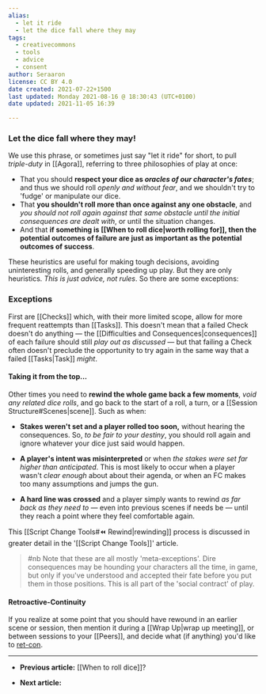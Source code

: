 ```yaml
---
alias:
  - let it ride
  - let the dice fall where they may
tags:
  - creativecommons
  - tools
  - advice
  - consent
author: Seraaron
license: CC BY 4.0
date created: 2021-07-22+1500
last updated: Monday 2021-08-16 @ 18:30:43 (UTC+0100)
date updated: 2021-11-05 16:39

---
```


### Let the dice fall where they may!

We use this phrase, or sometimes just say "let it ride" for short, to pull _triple-duty_ in [[Agora]], referring to three philosophies of play at once:

-   That you should **respect your dice as _oracles of our character's fates_**; and thus we should roll _openly and without fear_, and we shouldn't try to 'fudge' or manipulate our dice.
-   That **you shouldn't roll more than once against any one obstacle**, and _you should not roll again against that same obstacle until the initial consequences are dealt with_, or until the situation changes.
-   And that **if something is [[When to roll dice|worth rolling for]], then the potential outcomes of failure are just as important as the potential outcomes of success**.

These heuristics are useful for making tough decisions, avoiding uninteresting rolls, and generally speeding up play. But they are only heuristics. _This is just advice, not rules_. So there are some exceptions:

### Exceptions

First are [[Checks]] which, with their more limited scope, allow for more frequent reattempts than [[Tasks]]. This doesn't mean that a failed Check doesn't do anything — the [[Difficulties and Consequences|consequences]] of each failure should still _play out as discussed_ — but that failing a Check often doesn't preclude the opportunity to try again in the same way that a failed [[Tasks|Task]] _might_.

#### Taking it from the top...

Other times you need to **rewind the whole game back a few moments**, _void any related dice rolls_, and go back to the start of a roll, a turn, or a [[Session Structure#Scenes|scene]]. Such as when:

-   **Stakes weren't set and a player rolled too soon,** without hearing the consequences. So, _to be fair to your destiny_, you should roll again and ignore whatever your dice just said would happen.

-   **A player's intent was misinterpreted** or when _the stakes were set far higher than anticipated_. This is most likely to occur when a player wasn't _clear enough_ about about their agenda, or when an FC makes too many assumptions and jumps the gun.

-   **A hard line was crossed** and a player simply wants to rewind _as far back as they need to_ — even into previous scenes if needs be — until they reach a point where they feel comfortable again.

This [[Script Change Tools#⏪ Rewind|rewinding]] process is discussed in greater detail in the '[[Script Change Tools]]' article.

> #nb
> Note that these are all mostly 'meta-exceptions'. Dire consequences may be hounding your characters all the time, in game, but only if you've understood and accepted their fate before you put them in those positions. This is all part of the 'social contract' of play.

#### Retroactive-Continuity

If you realize at some point that you should have rewound in an earlier scene or session, then mention it during a [[Wrap Up|wrap up meeting]], or between sessions to your [[Peers]], and decide what (if anything) you'd like to [ret-con](https://en.wiktionary.org/wiki/retcon).

---

-   **Previous article:** [[When to roll dice]]?

-   **Next article:**
